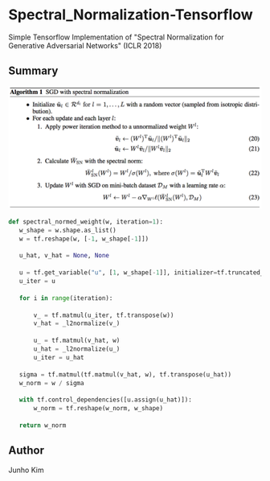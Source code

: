# Spectral_Normalization-Tensorflow
 Simple Tensorflow Implementation of "Spectral Normalization for Generative Adversarial Networks" (ICLR 2018)
 
 ## Summary
 ![sn](./assests/sn.png)
 
 ```python
def spectral_normed_weight(w, iteration=1):
    w_shape = w.shape.as_list()
    w = tf.reshape(w, [-1, w_shape[-1]])

    u_hat, v_hat = None, None

    u = tf.get_variable("u", [1, w_shape[-1]], initializer=tf.truncated_normal_initializer(), trainable=False)
    u_iter = u

    for i in range(iteration):
    
        v_ = tf.matmul(u_iter, tf.transpose(w))
        v_hat = _l2normalize(v_)

        u_ = tf.matmul(v_hat, w)
        u_hat = _l2normalize(u_)
        u_iter = u_hat

    sigma = tf.matmul(tf.matmul(v_hat, w), tf.transpose(u_hat))
    w_norm = w / sigma

    with tf.control_dependencies([u.assign(u_hat)]):
        w_norm = tf.reshape(w_norm, w_shape)

    return w_norm
 ```
 ## Author
 Junho Kim
